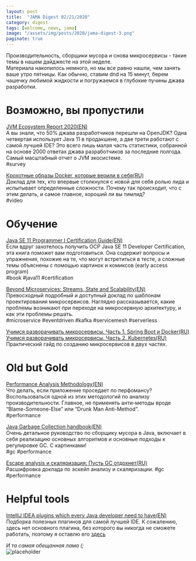 ```yaml
---
layout: post
title:  "JAMA Digest 02/21/2020"
category: digest
tags: [welcome, news, jama]
image: "/assets/img/posts/2020/jama-digest-3.png"
paginate: true
---
```

Производительность, сборщики мусора и снова микросервисы - такие темы в нашем дайджесте на этой неделе.  
Материала накопилось немного, но мы все равно нашли, чем занять ваше утро пятницы. Как обычно, ставим dnd на 15 минут, берем чашечку любимой жидкости и погружаемся в глубокие пучины джава разработки.  

# Возможно, вы пропустили

[JVM Ecosystem Report 2020(EN)](https://snyk.io/blog/jvm-ecosystem-report-2020/)  
А вы знали, что 50% джава разработчиков перешли на OpenJDK? Одна четвертая использует Java 11 в продакшене, а две трети работают с самой лучшей IDE? Это всего лишь малая часть статистики, собранной на основе 2000 ответах джава разработчиков за последние полгода. Самый масштабный отчет о JVM экосистеме.  
#survey  

[Крохотные образы Docker, которые верили в себя(RU)](https://merikan.com/2019/04/jvm-in-a-container/)  
Доклад для тех, кто впервые столкнулся с новой для себя ролью лида и испытывает определенные сложности. Почему так происходит, что с этим делать, и самое главное, хороший ли вы тимлид?  
#video  

# Обучение

[Java SE 11 Programmer I Certification Guide(EN)](https://www.manning.com/books/java-se-11-programmer-i-certification-guide)    
Если вдруг захотелось получить OCP Java SE 11 Developer Certification, эта книга поможет вам подготовиться. Она содержит вопросы и упражнения, похожие на те, что могут встретиться в тесте, а сложные темы объяснены с помощью картинок и комиксов (early access program)  
#book #java11 #certification  

[Beyond Microservices: Streams, State and Scalability(EN)](https://www.youtube.com/watch?v=d_3-EUs_gBo&feature=youtu.be)    
Превосходный подробный и доступный доклад по шаблонам проектирования микросервисов. Наглядно рассказывается, какие проблемы возникают при переходе на микросервную архитектуру, и как эти проблемы решать.  
#microservice #eventdriven #kafka #servicemesh #serverless  

[Учимся разворачивать микросервисы. Часть 1. Spring Boot и Docker(RU)](https://habr.com/ru/post/487922)    
[Учимся разворачивать микросервисы. Часть 2. Kubernetes(RU)](https://habr.com/ru/post/488796/)    
Практический гайд по созданию микросервисов в двух частях.  

# Old but Gold

[Performance Analysis Methodology(EN)](http://www.brendangregg.com/methodology.html)  
Что делать, если приложение проседает по перфомансу? Воспользоваться одной из этих методологий по анализу производительности. Главное, не применять анти-методы вроде “Blame-Someone-Else” или “Drunk Man Anti-Method”.  
#performance  

[Java Garbage Collection handbook(EN)](https://plumbr.io/java-garbage-collection-handbook)  
Очень детальное руководство по сборщику мусора в Java, включает в себя реализацию основных алгоритмов и основные подходы к регулировке GС. С картинками!  
#gc #performance   

[Escape analysis и скаляризация: Пусть GC отдохнет(RU)](https://habr.com/ru/company/jugru/blog/322348/)  
Расшифровка доклада по эскейп анализу и скаляризации.
#gc #performance

# Helpful tools

[IntelliJ IDEA plugins which every Java developer need to have(EN)](https://itnext.io/intellij-idea-plugins-which-every-java-developer-need-to-have-6017ef5c3de4)  
Подборка полезных плагинов для самой лучшей IDE. К сожалению, здесь нет основного плагина, без которого вы никогда не сможете работать, поэтому я оставлю его [здесь](https://plugins.jetbrains.com/plugin/8575-nyan-progress-bar)   


*И та самая обещанная лама (;*  
![placeholder](https://i.giphy.com/media/kXSNa5plAVwsw/source.gif)



